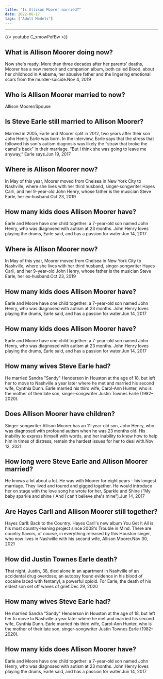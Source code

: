 ```yaml
---
title: "Is Allison Moorer married?"
date: 2022-06-17
tags: ["Adult Models"]
---
```


---
{{< youtube C_xmowPefBw >}}
## What is Allison Moorer doing now?
Now she's ready. More than three decades after her parents' deaths, Moorer has a new memoir and companion album, both called Blood, about her childhood in Alabama, her abusive father and the lingering emotional scars from the murder-suicide.Nov 4, 2019

## Who is Allison Moorer married to now?
Allison Moorer/Spouse

## Is Steve Earle still married to Allison Moorer?
Married in 2005, Earle and Moorer split in 2012, two years after their son John Henry Earle was born. In the interview, Earle says that the stress that followed his son's autism diagnosis was likely the “straw that broke the camel's back” in their marriage. “But I think she was going to leave me anyway,” Earle says.Jun 19, 2017

## Where is Allison Moorer now?
In May of this year, Moorer moved from Chelsea in New York City to Nashville, where she lives with her third husband, singer-songwriter Hayes Carll, and her 9-year-old John Henry, whose father is the musician Steve Earle, her ex-husband.Oct 23, 2019

## How many kids does Allison Moorer have?
Earle and Moore have one child together: a 7-year-old son named John Henry, who was diagnosed with autism at 23 months. John Henry loves playing the drums, Earle said, and has a passion for water.Jun 14, 2017

## Where is Allison Moorer now?
In May of this year, Moorer moved from Chelsea in New York City to Nashville, where she lives with her third husband, singer-songwriter Hayes Carll, and her 9-year-old John Henry, whose father is the musician Steve Earle, her ex-husband.Oct 23, 2019

## How many kids does Allison Moorer have?
Earle and Moore have one child together: a 7-year-old son named John Henry, who was diagnosed with autism at 23 months. John Henry loves playing the drums, Earle said, and has a passion for water.Jun 14, 2017

## How many kids does Allison Moorer have?
Earle and Moore have one child together: a 7-year-old son named John Henry, who was diagnosed with autism at 23 months. John Henry loves playing the drums, Earle said, and has a passion for water.Jun 14, 2017

## How many wives Steve Earle had?
He married Sandra "Sandy" Henderson in Houston at the age of 18, but left her to move to Nashville a year later where he met and married his second wife, Cynthia Dunn. Earle married his third wife, Carol-Ann Hunter, who is the mother of their late son, singer-songwriter Justin Townes Earle (1982–2020).

## Does Allison Moorer have children?
Singer-songwriter Allison Moorer has an 11-year-old son, John Henry, who was diagnosed with profound autism when he was 23 months old. His inability to express himself with words, and her inability to know how to help him in times of distress, remain the hardest issues for her to deal with.Nov 12, 2021

## How long were Steve Earle and Allison Moorer married?
He knows a lot about a lot. He was with Moorer for eight years – his longest marriage. They lived and toured and gigged together. He would introduce her on stage with the love song he wrote for her, Sparkle and Shine (“My baby sparkle and shine / And I can't believe she's mine”).Jun 14, 2017

## Are Hayes Carll and Allison Moorer still together?
Hayes Carll: Back to the Country. Hayes Carll's new album You Get It All is his most country-leaning project since 2008's Trouble in Mind. There are country flavors, of course, in everything released by this Houston singer, who now lives in Nashville with his second wife, Allison Moorer.Nov 30, 2021

## How did Justin Townes Earle death?
That night, Justin, 38, died alone in an apartment in Nashville of an accidental drug overdose; an autopsy found evidence in his blood of cocaine laced with fentanyl, a powerful opioid. For Earle, the death of his eldest son set off waves of grief.Dec 29, 2020

## How many wives Steve Earle had?
He married Sandra "Sandy" Henderson in Houston at the age of 18, but left her to move to Nashville a year later where he met and married his second wife, Cynthia Dunn. Earle married his third wife, Carol-Ann Hunter, who is the mother of their late son, singer-songwriter Justin Townes Earle (1982–2020).

## How many kids does Allison Moorer have?
Earle and Moore have one child together: a 7-year-old son named John Henry, who was diagnosed with autism at 23 months. John Henry loves playing the drums, Earle said, and has a passion for water.Jun 14, 2017

